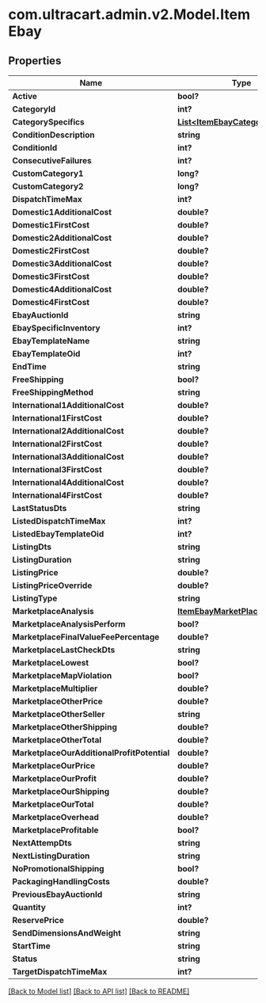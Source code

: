 # com.ultracart.admin.v2.Model.ItemEbay
## Properties

Name | Type | Description | Notes
------------ | ------------- | ------------- | -------------
**Active** | **bool?** |  | [optional] 
**CategoryId** | **int?** |  | [optional] 
**CategorySpecifics** | [**List&lt;ItemEbayCategorySpecific&gt;**](ItemEbayCategorySpecific.md) |  | [optional] 
**ConditionDescription** | **string** |  | [optional] 
**ConditionId** | **int?** |  | [optional] 
**ConsecutiveFailures** | **int?** |  | [optional] 
**CustomCategory1** | **long?** |  | [optional] 
**CustomCategory2** | **long?** |  | [optional] 
**DispatchTimeMax** | **int?** |  | [optional] 
**Domestic1AdditionalCost** | **double?** |  | [optional] 
**Domestic1FirstCost** | **double?** |  | [optional] 
**Domestic2AdditionalCost** | **double?** |  | [optional] 
**Domestic2FirstCost** | **double?** |  | [optional] 
**Domestic3AdditionalCost** | **double?** |  | [optional] 
**Domestic3FirstCost** | **double?** |  | [optional] 
**Domestic4AdditionalCost** | **double?** |  | [optional] 
**Domestic4FirstCost** | **double?** |  | [optional] 
**EbayAuctionId** | **string** |  | [optional] 
**EbaySpecificInventory** | **int?** |  | [optional] 
**EbayTemplateName** | **string** |  | [optional] 
**EbayTemplateOid** | **int?** |  | [optional] 
**EndTime** | **string** |  | [optional] 
**FreeShipping** | **bool?** |  | [optional] 
**FreeShippingMethod** | **string** |  | [optional] 
**International1AdditionalCost** | **double?** |  | [optional] 
**International1FirstCost** | **double?** |  | [optional] 
**International2AdditionalCost** | **double?** |  | [optional] 
**International2FirstCost** | **double?** |  | [optional] 
**International3AdditionalCost** | **double?** |  | [optional] 
**International3FirstCost** | **double?** |  | [optional] 
**International4AdditionalCost** | **double?** |  | [optional] 
**International4FirstCost** | **double?** |  | [optional] 
**LastStatusDts** | **string** |  | [optional] 
**ListedDispatchTimeMax** | **int?** |  | [optional] 
**ListedEbayTemplateOid** | **int?** |  | [optional] 
**ListingDts** | **string** |  | [optional] 
**ListingDuration** | **string** |  | [optional] 
**ListingPrice** | **double?** |  | [optional] 
**ListingPriceOverride** | **double?** |  | [optional] 
**ListingType** | **string** |  | [optional] 
**MarketplaceAnalysis** | [**ItemEbayMarketPlaceAnalysis**](ItemEbayMarketPlaceAnalysis.md) |  | [optional] 
**MarketplaceAnalysisPerform** | **bool?** |  | [optional] 
**MarketplaceFinalValueFeePercentage** | **double?** |  | [optional] 
**MarketplaceLastCheckDts** | **string** |  | [optional] 
**MarketplaceLowest** | **bool?** |  | [optional] 
**MarketplaceMapViolation** | **bool?** |  | [optional] 
**MarketplaceMultiplier** | **double?** |  | [optional] 
**MarketplaceOtherPrice** | **double?** |  | [optional] 
**MarketplaceOtherSeller** | **string** |  | [optional] 
**MarketplaceOtherShipping** | **double?** |  | [optional] 
**MarketplaceOtherTotal** | **double?** |  | [optional] 
**MarketplaceOurAdditionalProfitPotential** | **double?** |  | [optional] 
**MarketplaceOurPrice** | **double?** |  | [optional] 
**MarketplaceOurProfit** | **double?** |  | [optional] 
**MarketplaceOurShipping** | **double?** |  | [optional] 
**MarketplaceOurTotal** | **double?** |  | [optional] 
**MarketplaceOverhead** | **double?** |  | [optional] 
**MarketplaceProfitable** | **bool?** |  | [optional] 
**NextAttempDts** | **string** |  | [optional] 
**NextListingDuration** | **string** |  | [optional] 
**NoPromotionalShipping** | **bool?** |  | [optional] 
**PackagingHandlingCosts** | **double?** |  | [optional] 
**PreviousEbayAuctionId** | **string** |  | [optional] 
**Quantity** | **int?** |  | [optional] 
**ReservePrice** | **double?** |  | [optional] 
**SendDimensionsAndWeight** | **string** |  | [optional] 
**StartTime** | **string** |  | [optional] 
**Status** | **string** |  | [optional] 
**TargetDispatchTimeMax** | **int?** |  | [optional] 

[[Back to Model list]](../README.md#documentation-for-models) [[Back to API list]](../README.md#documentation-for-api-endpoints) [[Back to README]](../README.md)

